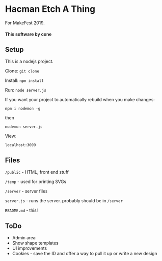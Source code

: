# Hacman Etch A Thing

For MakeFest 2019.

#### This software by cone

## Setup

This is a nodejs project.

Clone:
`git clone`

Install:
`npm install`

Run:
`node server.js`

If you want your project to automatically rebuild when you make changes:

`npm i nodemon -g`

then

`nodemon server.js`

View:

`localhost:3000`

## Files

`/public` - HTML, front end stuff

`/temp` - used for printing SVGs

`/server` - server files

`server.js` - runs the server. probably should be in `/server`

`README.md` - this!

## ToDo

- Admin area
- Show shape templates
- UI improvements
- Cookies - save the ID and offer a way to pull it up or write a new design
